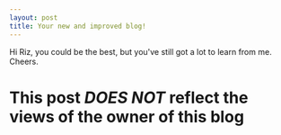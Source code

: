 ```yaml
---
layout: post
title: Your new and improved blog!
---
```



Hi Riz, you could be the best, but you've still got a lot to learn from me. Cheers.



# This post _DOES NOT_ reflect the views of the owner of this blog
